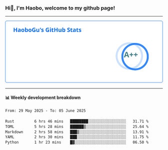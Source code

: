 <!--<h2 align="center"> Hi👋, I'm Haobo, welcome to my github page! </h2>-->
### Hi👋, I'm Haobo, welcome to my github page!
-------

<img href="https://github.com/HaoboGu" src="assets/stats.svg" alt="github stats" /> 

-------

#### 📊 **Weekly development breakdown**
<!--START_SECTION:waka-->

```txt
From: 29 May 2025 - To: 05 June 2025

Rust         6 hrs 46 mins   ████████░░░░░░░░░░░░░░░░░   31.71 %
TOML         5 hrs 28 mins   ██████▒░░░░░░░░░░░░░░░░░░   25.64 %
Markdown     2 hrs 58 mins   ███▒░░░░░░░░░░░░░░░░░░░░░   13.91 %
YAML         2 hrs 30 mins   ███░░░░░░░░░░░░░░░░░░░░░░   11.75 %
Python       1 hr 23 mins    █▓░░░░░░░░░░░░░░░░░░░░░░░   06.50 %
```

<!--END_SECTION:waka-->
<!--
backup url: https://github-readme-status-dusky-ten.vercel.app/api?username=HaoboGu&count_private=true&show_icons=true&theme=transparent&border_color=2f80ed
-->
<!--
**HaoboGu/HaoboGu** is a ✨ _special_ ✨ repository because its `README.md` (this file) appears on your GitHub profile.

Here are some ideas to get you started:

- 🔭 I’m currently working on AI-assisted programming tools
- 🌱 I’m currently learning ...
- 👯 I’m looking to collaborate on ...
- 🤔 I’m looking for help with ...
- 💬 Ask me about ...
- 📫 How to reach me: ...
- 😄 Pronouns: ...
- ⚡ Fun fact: ...
-->
